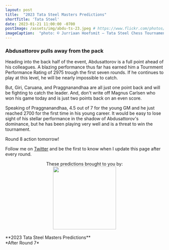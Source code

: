 ```yaml
---
layout: post
title:  "2023 Tata Steel Masters Predictions"
shortTitle: 'Tata Steel'
date: 2023-01-21 11:00:00 -0700
postImage: /assets/img/abdu-ts-23.jpeg # https://www.flickr.com/photos/fide/51782665101/in/photolist-2mTRGfH-2mF3T2E-2mFPiS8-2mGLprG-2mFPiSP-2mGHx2B-2mFraoE-2mH8cTG-2mGWPqT-2mbnW9r-2mbMGAE-2mFFqui-2mFTz2N-2mUmAc9-2mGhtwZ-2mbC9n9-2mFRHrs-2mFDYtd-2mGjizs-2mHa4JP-2mbihND-2mHccpR-2mGKNVX-2mGrZgb-2mbKy8k-2mGp2pN-2mGQHfx-2mbNKm2-2mGoSmJ-2mGoSoC-2mFRfug-2mFRfqP-2mFUBEj-2mFVCsk-2mFSnPS-2mFVCmy-2mGrg6K-2mFJEpo-2mHbFrj-2mHbFoi-2mH9npq-2mHcFF6-2mFDgYa-2mHcbab-2mK1g2L-2mGWPuF-2mH18QK-2mGZ8oD-2mGWPwE-2mGWPM4
imageCaption:  "photo: © Jurriaan Hoefsmit – Tata Steel Chess Tournament 2023"
---
```


<style>

    .field td {padding: 3px 3px; }
    .field th {padding: 3px 3px; }
    .narrow {width: 50%; margin: auto;}
    .post-header{
        margin-bottom: 10px;
    }
    .post-title{
        margin-bottom: 10px;
    }
    .pad{
        padding: 5px;
    }
.postImage {
  display: block;
  text-align: center;
  margin-left: auto;
  margin-right: auto;
  font-size: 12px;
  max-height: 300px;
  padding-top: 0px;
}

.postImage img {
  height: auto;
  max-height: 300px;
}

.caption {
  display: block;
  text-align: center;
  margin-left: auto;
  margin-right: auto;
  font-size: 12px;
}

.yt {
  display: block;
  margin: 0 auto;
}

.chessable-logo {
display: flex;
justify-content: center;
}
.sponsor {
  text-align: center;
}


</style>
<script src="https://cdn.plot.ly/plotly-latest.min.js"></script> 

### Abdusattorov pulls away from the pack

Heading into the back half of the event, Abdusattorov is a full point ahead of his colleagues. A blazing performance thus far has earned him a Tournment Performance Rating of 2975 trough the first seven rounds. If he continues to play at this level, he will be nearly impossible to catch.

But, Giri, Caruana, and Praggnanandhaa are all just one point back and will be fighting to catch the leader. And, don't write off Magnus Carlsen who won his game today and is just two points back on an even score.

Speaking of Praggnanandhaa, 4.5 out of 7 for the young GM and he just reached 2700 for the first time in his young career. It would be easy to lose sight of his stellar performance in the shadow of Abdusattorov's dominance, but he has been playing very well and is a threat to win the tournament.

Round 8 action tomorrow!

Follow me on [Twitter][twit] and be the first to know when I update this page after every round.

<div class = 'sponsor' style="width:400px; margin:0 auto;">
These predictions brought to you by:
  <div class = 'chessable-logo' >
    <a href = 'https://chessable.com?utm_source=pawnalyze&utm_medium=partner' >
    <img src='/assets/img/chessable.webp' width = '200' style= "margin:0 auto;">
    </a>
  </div>
</div>

<br>
**2023 Tata Steel Masters Predictions** <br>
*After Round 7*

<div>                            <div id="55ec6a97-3b36-4b55-8c1d-bba69e84c819" class="plotly-graph-div" style="height:100%; width:100%;"></div>            <script type="text/javascript">                                    window.PLOTLYENV=window.PLOTLYENV || {};                                    if (document.getElementById("55ec6a97-3b36-4b55-8c1d-bba69e84c819")) {                    Plotly.newPlot(                        "55ec6a97-3b36-4b55-8c1d-bba69e84c819",                        [{"alignmentgroup":"True","hovertemplate":"Win %{y}%","legendgroup":"Carlsen","marker":{"color":"#2E91E5","pattern":{"shape":""}},"name":"Carlsen","offsetgroup":"Carlsen","orientation":"v","showlegend":true,"textposition":"auto","x":["Pre","Round 1","Round 2","Round 3","Round 4","Round 5","Round 6","Round 7"],"xaxis":"x","y":[40.2,33.0,45.5,43.2,28.5,7.2,4.8,5.3],"yaxis":"y","type":"bar"},{"alignmentgroup":"True","hovertemplate":"Win %{y}%","legendgroup":"Ding Liren","marker":{"color":"#E15F99","pattern":{"shape":""}},"name":"Ding Liren","offsetgroup":"Ding Liren","orientation":"v","showlegend":true,"textposition":"auto","x":["Pre","Round 1","Round 2","Round 3","Round 4","Round 5","Round 6","Round 7"],"xaxis":"x","y":[21.8,35.1,25.3,25.2,12.1,9.3,6.8,2.5],"yaxis":"y","type":"bar"},{"alignmentgroup":"True","hovertemplate":"Win %{y}%","legendgroup":"Caruana","marker":{"color":"#1CA71C","pattern":{"shape":""}},"name":"Caruana","offsetgroup":"Caruana","orientation":"v","showlegend":true,"textposition":"auto","x":["Pre","Round 1","Round 2","Round 3","Round 4","Round 5","Round 6","Round 7"],"xaxis":"x","y":[8.8,6.9,6.3,9.6,12.1,11.9,23.1,15.4],"yaxis":"y","type":"bar"},{"alignmentgroup":"True","hovertemplate":"Win %{y}%","legendgroup":"Giri","marker":{"color":"#FB0D0D","pattern":{"shape":""}},"name":"Giri","offsetgroup":"Giri","orientation":"v","showlegend":true,"textposition":"auto","x":["Pre","Round 1","Round 2","Round 3","Round 4","Round 5","Round 6","Round 7"],"xaxis":"x","y":[7.6,7.4,10.9,10.9,30.2,30.1,24.0,18.0],"yaxis":"y","type":"bar"},{"alignmentgroup":"True","hovertemplate":"Win %{y}%","legendgroup":"So","marker":{"color":"#DA16FF","pattern":{"shape":""}},"name":"So","offsetgroup":"So","orientation":"v","showlegend":true,"textposition":"auto","x":["Pre","Round 1","Round 2","Round 3","Round 4","Round 5","Round 6","Round 7"],"xaxis":"x","y":[6.8,5.3,3.3,3.4,3.6,3.9,7.6,12.5],"yaxis":"y","type":"bar"},{"alignmentgroup":"True","hovertemplate":"Win %{y}%","legendgroup":"Rapport","marker":{"color":"#222A2A","pattern":{"shape":""}},"name":"Rapport","offsetgroup":"Rapport","orientation":"v","showlegend":true,"textposition":"auto","x":["Pre","Round 1","Round 2","Round 3","Round 4","Round 5","Round 6","Round 7"],"xaxis":"x","y":[3.7,0.9,0.7,0.5,0.5,0.4,0.3,0.0],"yaxis":"y","type":"bar"},{"alignmentgroup":"True","hovertemplate":"Win %{y}%","legendgroup":"Aronian","marker":{"color":"#B68100","pattern":{"shape":""}},"name":"Aronian","offsetgroup":"Aronian","orientation":"v","showlegend":true,"textposition":"auto","x":["Pre","Round 1","Round 2","Round 3","Round 4","Round 5","Round 6","Round 7"],"xaxis":"x","y":[3.4,4.0,2.4,2.0,3.3,7.8,8.5,5.0],"yaxis":"y","type":"bar"},{"alignmentgroup":"True","hovertemplate":"Win %{y}%","legendgroup":"Gukesh D","marker":{"color":"#750D86","pattern":{"shape":""}},"name":"Gukesh D","offsetgroup":"Gukesh D","orientation":"v","showlegend":true,"textposition":"auto","x":["Pre","Round 1","Round 2","Round 3","Round 4","Round 5"],"xaxis":"x","y":[1.9,0.6,0.1,0.1,0.1,0.0],"yaxis":"y","type":"bar"},{"alignmentgroup":"True","hovertemplate":"Win %{y}%","legendgroup":"Maghsoodloo","marker":{"color":"#EB663B","pattern":{"shape":""}},"name":"Maghsoodloo","offsetgroup":"Maghsoodloo","orientation":"v","showlegend":true,"textposition":"auto","x":["Pre","Round 1","Round 2","Round 3","Round 4","Round 5","Round 6","Round 7"],"xaxis":"x","y":[1.6,1.0,1.2,0.8,0.2,0.7,0.7,0.2],"yaxis":"y","type":"bar"},{"alignmentgroup":"True","hovertemplate":"Win %{y}%","legendgroup":"Abdusattorov","marker":{"color":"#511CFB","pattern":{"shape":""}},"name":"Abdusattorov","offsetgroup":"Abdusattorov","orientation":"v","showlegend":true,"textposition":"auto","x":["Pre","Round 1","Round 2","Round 3","Round 4","Round 5","Round 6","Round 7"],"xaxis":"x","y":[1.5,3.4,2.6,3.0,6.9,26.7,22.2,38.9],"yaxis":"y","type":"bar"},{"alignmentgroup":"True","hovertemplate":"Win %{y}%","legendgroup":"Erigaisi Arjun","marker":{"color":"#00A08B","pattern":{"shape":""}},"name":"Erigaisi Arjun","offsetgroup":"Erigaisi Arjun","orientation":"v","showlegend":true,"textposition":"auto","x":["Pre","Round 1","Round 2","Round 3","Round 4","Round 5","Round 6","Round 7"],"xaxis":"x","y":[1.4,1.1,1.0,0.9,1.3,1.0,1.1,0.1],"yaxis":"y","type":"bar"},{"alignmentgroup":"True","hovertemplate":"Win %{y}%","legendgroup":"Keymer","marker":{"color":"#FB00D1","pattern":{"shape":""}},"name":"Keymer","offsetgroup":"Keymer","orientation":"v","showlegend":true,"textposition":"auto","x":["Pre","Round 1","Round 2","Round 3","Round 4","Round 5"],"xaxis":"x","y":[0.6,0.5,0.2,0.2,0.0,0.0],"yaxis":"y","type":"bar"},{"alignmentgroup":"True","hovertemplate":"Win %{y}%","legendgroup":"Van Foreest","marker":{"color":"#FC0080","pattern":{"shape":""}},"name":"Van Foreest","offsetgroup":"Van Foreest","orientation":"v","showlegend":true,"textposition":"auto","x":["Pre","Round 1","Round 2","Round 3","Round 4","Round 6"],"xaxis":"x","y":[0.4,0.4,0.3,0.1,0.1,0.0],"yaxis":"y","type":"bar"},{"alignmentgroup":"True","hovertemplate":"Win %{y}%","legendgroup":"Praggnanandhaa","marker":{"color":"#B2828D","pattern":{"shape":""}},"name":"Praggnanandhaa","offsetgroup":"Praggnanandhaa","orientation":"v","showlegend":true,"textposition":"auto","x":["Pre","Round 1","Round 2","Round 3","Round 4","Round 5","Round 6","Round 7"],"xaxis":"x","y":[0.4,0.3,0.3,0.1,1.2,1.1,1.0,2.1],"yaxis":"y","type":"bar"}],                        {"barmode":"relative","hovermode":"x unified","legend":{"title":{"text":"Name"},"tracegroupgap":0,"traceorder":"reversed"},"margin":{"t":60},"template":{"data":{"barpolar":[{"marker":{"line":{"color":"white","width":0.5},"pattern":{"fillmode":"overlay","size":10,"solidity":0.2}},"type":"barpolar"}],"bar":[{"error_x":{"color":"rgb(36,36,36)"},"error_y":{"color":"rgb(36,36,36)"},"marker":{"line":{"color":"white","width":0.5},"pattern":{"fillmode":"overlay","size":10,"solidity":0.2}},"type":"bar"}],"carpet":[{"aaxis":{"endlinecolor":"rgb(36,36,36)","gridcolor":"white","linecolor":"white","minorgridcolor":"white","startlinecolor":"rgb(36,36,36)"},"baxis":{"endlinecolor":"rgb(36,36,36)","gridcolor":"white","linecolor":"white","minorgridcolor":"white","startlinecolor":"rgb(36,36,36)"},"type":"carpet"}],"choropleth":[{"colorbar":{"outlinewidth":1,"tickcolor":"rgb(36,36,36)","ticks":"outside"},"type":"choropleth"}],"contourcarpet":[{"colorbar":{"outlinewidth":1,"tickcolor":"rgb(36,36,36)","ticks":"outside"},"type":"contourcarpet"}],"contour":[{"colorbar":{"outlinewidth":1,"tickcolor":"rgb(36,36,36)","ticks":"outside"},"colorscale":[[0.0,"#440154"],[0.1111111111111111,"#482878"],[0.2222222222222222,"#3e4989"],[0.3333333333333333,"#31688e"],[0.4444444444444444,"#26828e"],[0.5555555555555556,"#1f9e89"],[0.6666666666666666,"#35b779"],[0.7777777777777778,"#6ece58"],[0.8888888888888888,"#b5de2b"],[1.0,"#fde725"]],"type":"contour"}],"heatmapgl":[{"colorbar":{"outlinewidth":1,"tickcolor":"rgb(36,36,36)","ticks":"outside"},"colorscale":[[0.0,"#440154"],[0.1111111111111111,"#482878"],[0.2222222222222222,"#3e4989"],[0.3333333333333333,"#31688e"],[0.4444444444444444,"#26828e"],[0.5555555555555556,"#1f9e89"],[0.6666666666666666,"#35b779"],[0.7777777777777778,"#6ece58"],[0.8888888888888888,"#b5de2b"],[1.0,"#fde725"]],"type":"heatmapgl"}],"heatmap":[{"colorbar":{"outlinewidth":1,"tickcolor":"rgb(36,36,36)","ticks":"outside"},"colorscale":[[0.0,"#440154"],[0.1111111111111111,"#482878"],[0.2222222222222222,"#3e4989"],[0.3333333333333333,"#31688e"],[0.4444444444444444,"#26828e"],[0.5555555555555556,"#1f9e89"],[0.6666666666666666,"#35b779"],[0.7777777777777778,"#6ece58"],[0.8888888888888888,"#b5de2b"],[1.0,"#fde725"]],"type":"heatmap"}],"histogram2dcontour":[{"colorbar":{"outlinewidth":1,"tickcolor":"rgb(36,36,36)","ticks":"outside"},"colorscale":[[0.0,"#440154"],[0.1111111111111111,"#482878"],[0.2222222222222222,"#3e4989"],[0.3333333333333333,"#31688e"],[0.4444444444444444,"#26828e"],[0.5555555555555556,"#1f9e89"],[0.6666666666666666,"#35b779"],[0.7777777777777778,"#6ece58"],[0.8888888888888888,"#b5de2b"],[1.0,"#fde725"]],"type":"histogram2dcontour"}],"histogram2d":[{"colorbar":{"outlinewidth":1,"tickcolor":"rgb(36,36,36)","ticks":"outside"},"colorscale":[[0.0,"#440154"],[0.1111111111111111,"#482878"],[0.2222222222222222,"#3e4989"],[0.3333333333333333,"#31688e"],[0.4444444444444444,"#26828e"],[0.5555555555555556,"#1f9e89"],[0.6666666666666666,"#35b779"],[0.7777777777777778,"#6ece58"],[0.8888888888888888,"#b5de2b"],[1.0,"#fde725"]],"type":"histogram2d"}],"histogram":[{"marker":{"line":{"color":"white","width":0.6}},"type":"histogram"}],"mesh3d":[{"colorbar":{"outlinewidth":1,"tickcolor":"rgb(36,36,36)","ticks":"outside"},"type":"mesh3d"}],"parcoords":[{"line":{"colorbar":{"outlinewidth":1,"tickcolor":"rgb(36,36,36)","ticks":"outside"}},"type":"parcoords"}],"pie":[{"automargin":true,"type":"pie"}],"scatter3d":[{"line":{"colorbar":{"outlinewidth":1,"tickcolor":"rgb(36,36,36)","ticks":"outside"}},"marker":{"colorbar":{"outlinewidth":1,"tickcolor":"rgb(36,36,36)","ticks":"outside"}},"type":"scatter3d"}],"scattercarpet":[{"marker":{"colorbar":{"outlinewidth":1,"tickcolor":"rgb(36,36,36)","ticks":"outside"}},"type":"scattercarpet"}],"scattergeo":[{"marker":{"colorbar":{"outlinewidth":1,"tickcolor":"rgb(36,36,36)","ticks":"outside"}},"type":"scattergeo"}],"scattergl":[{"marker":{"colorbar":{"outlinewidth":1,"tickcolor":"rgb(36,36,36)","ticks":"outside"}},"type":"scattergl"}],"scattermapbox":[{"marker":{"colorbar":{"outlinewidth":1,"tickcolor":"rgb(36,36,36)","ticks":"outside"}},"type":"scattermapbox"}],"scatterpolargl":[{"marker":{"colorbar":{"outlinewidth":1,"tickcolor":"rgb(36,36,36)","ticks":"outside"}},"type":"scatterpolargl"}],"scatterpolar":[{"marker":{"colorbar":{"outlinewidth":1,"tickcolor":"rgb(36,36,36)","ticks":"outside"}},"type":"scatterpolar"}],"scatter":[{"marker":{"colorbar":{"outlinewidth":1,"tickcolor":"rgb(36,36,36)","ticks":"outside"}},"type":"scatter"}],"scatterternary":[{"marker":{"colorbar":{"outlinewidth":1,"tickcolor":"rgb(36,36,36)","ticks":"outside"}},"type":"scatterternary"}],"surface":[{"colorbar":{"outlinewidth":1,"tickcolor":"rgb(36,36,36)","ticks":"outside"},"colorscale":[[0.0,"#440154"],[0.1111111111111111,"#482878"],[0.2222222222222222,"#3e4989"],[0.3333333333333333,"#31688e"],[0.4444444444444444,"#26828e"],[0.5555555555555556,"#1f9e89"],[0.6666666666666666,"#35b779"],[0.7777777777777778,"#6ece58"],[0.8888888888888888,"#b5de2b"],[1.0,"#fde725"]],"type":"surface"}],"table":[{"cells":{"fill":{"color":"rgb(237,237,237)"},"line":{"color":"white"}},"header":{"fill":{"color":"rgb(217,217,217)"},"line":{"color":"white"}},"type":"table"}]},"layout":{"annotationdefaults":{"arrowhead":0,"arrowwidth":1},"autotypenumbers":"strict","coloraxis":{"colorbar":{"outlinewidth":1,"tickcolor":"rgb(36,36,36)","ticks":"outside"}},"colorscale":{"diverging":[[0.0,"rgb(103,0,31)"],[0.1,"rgb(178,24,43)"],[0.2,"rgb(214,96,77)"],[0.3,"rgb(244,165,130)"],[0.4,"rgb(253,219,199)"],[0.5,"rgb(247,247,247)"],[0.6,"rgb(209,229,240)"],[0.7,"rgb(146,197,222)"],[0.8,"rgb(67,147,195)"],[0.9,"rgb(33,102,172)"],[1.0,"rgb(5,48,97)"]],"sequential":[[0.0,"#440154"],[0.1111111111111111,"#482878"],[0.2222222222222222,"#3e4989"],[0.3333333333333333,"#31688e"],[0.4444444444444444,"#26828e"],[0.5555555555555556,"#1f9e89"],[0.6666666666666666,"#35b779"],[0.7777777777777778,"#6ece58"],[0.8888888888888888,"#b5de2b"],[1.0,"#fde725"]],"sequentialminus":[[0.0,"#440154"],[0.1111111111111111,"#482878"],[0.2222222222222222,"#3e4989"],[0.3333333333333333,"#31688e"],[0.4444444444444444,"#26828e"],[0.5555555555555556,"#1f9e89"],[0.6666666666666666,"#35b779"],[0.7777777777777778,"#6ece58"],[0.8888888888888888,"#b5de2b"],[1.0,"#fde725"]]},"colorway":["#1F77B4","#FF7F0E","#2CA02C","#D62728","#9467BD","#8C564B","#E377C2","#7F7F7F","#BCBD22","#17BECF"],"font":{"color":"rgb(36,36,36)"},"geo":{"bgcolor":"white","lakecolor":"white","landcolor":"white","showlakes":true,"showland":true,"subunitcolor":"white"},"hoverlabel":{"align":"left"},"hovermode":"closest","mapbox":{"style":"light"},"paper_bgcolor":"white","plot_bgcolor":"white","polar":{"angularaxis":{"gridcolor":"rgb(232,232,232)","linecolor":"rgb(36,36,36)","showgrid":false,"showline":true,"ticks":"outside"},"bgcolor":"white","radialaxis":{"gridcolor":"rgb(232,232,232)","linecolor":"rgb(36,36,36)","showgrid":false,"showline":true,"ticks":"outside"}},"scene":{"xaxis":{"backgroundcolor":"white","gridcolor":"rgb(232,232,232)","gridwidth":2,"linecolor":"rgb(36,36,36)","showbackground":true,"showgrid":false,"showline":true,"ticks":"outside","zeroline":false,"zerolinecolor":"rgb(36,36,36)"},"yaxis":{"backgroundcolor":"white","gridcolor":"rgb(232,232,232)","gridwidth":2,"linecolor":"rgb(36,36,36)","showbackground":true,"showgrid":false,"showline":true,"ticks":"outside","zeroline":false,"zerolinecolor":"rgb(36,36,36)"},"zaxis":{"backgroundcolor":"white","gridcolor":"rgb(232,232,232)","gridwidth":2,"linecolor":"rgb(36,36,36)","showbackground":true,"showgrid":false,"showline":true,"ticks":"outside","zeroline":false,"zerolinecolor":"rgb(36,36,36)"}},"shapedefaults":{"fillcolor":"black","line":{"width":0},"opacity":0.3},"ternary":{"aaxis":{"gridcolor":"rgb(232,232,232)","linecolor":"rgb(36,36,36)","showgrid":false,"showline":true,"ticks":"outside"},"baxis":{"gridcolor":"rgb(232,232,232)","linecolor":"rgb(36,36,36)","showgrid":false,"showline":true,"ticks":"outside"},"bgcolor":"white","caxis":{"gridcolor":"rgb(232,232,232)","linecolor":"rgb(36,36,36)","showgrid":false,"showline":true,"ticks":"outside"}},"title":{"x":0.05},"xaxis":{"automargin":true,"gridcolor":"rgb(232,232,232)","linecolor":"rgb(36,36,36)","showgrid":false,"showline":true,"ticks":"outside","title":{"standoff":15},"zeroline":false,"zerolinecolor":"rgb(36,36,36)"},"yaxis":{"automargin":true,"gridcolor":"rgb(232,232,232)","linecolor":"rgb(36,36,36)","showgrid":false,"showline":true,"ticks":"outside","title":{"standoff":15},"zeroline":false,"zerolinecolor":"rgb(36,36,36)"}}},"title":{"text":"Probability of Winning by Round | Pawnalyze.com"},"xaxis":{"anchor":"y","domain":[0.0,1.0],"title":{"text":"Round"}},"yaxis":{"anchor":"x","domain":[0.0,1.0],"range":[0,100],"title":{"text":"Win %"}}},                        {"responsive": true}                    )                };                            </script>        </div>

| Name           |   Win % |
|:---------------|--------:|
| Abdusattorov   |    38.9 |
| Giri           |    18.0 |
| Caruana        |    15.4 |
| So             |    12.5 |
| Carlsen        |     5.2 |
| Aronian        |     5.0 |
| Ding Liren     |     2.5 |
| Praggnanandhaa |     2.1 |
| Maghsoodloo    |     0.2 |
| Erigaisi Arjun |     0.1 |
| Rapport        |     0.0 |
{: .field .narrow}
<br>

*Note: an earlier version of this article pegged Carlsen's initial winning chances at 52.2%. I found a bug in my code that turned the torunament into a double round robin. A longer torunament would favor Carlsen, so his chances dropped to 40%.*


[wiki]: https://en.wikipedia.org/wiki/Candidates_Tournament_2022
[twit]: https://twitter.com/pawnalyze
[regs]: https://handbook.fide.com/files/handbook/Regulations_for_the_FIDE_Candidates_Tournament_2022.pdf
[bullet]: https://twitter.com/pawnalyze/status/1542350916409405441?s=20&t=qSrsX6mLumfQwBMFhet1mQ
[model]: https://pawnalyze.com/tournament/2022/02/27/Elo-Rating-Accuracy-Is-Machine-Learning-Better.html
[cand]: tournaments/2022-candidates-tournament/index.md
[record]: https://en.wikipedia.org/wiki/List_of_world_records_in_chess#:~:text=The%20highest%20known%20tournament%20performance,at%20the%202014%20Sinquefield%20Cup.
[2900]: https://pawnalyze.com/magnus-carlsen-2900-elo/

**Original commentary for the tournament:**

### Carlsen looks for 9th victory in Wijk aan Zee

World chess champion Magnus Carlsen is seeking his 9th title at the prestigious Wijk aan Zee tournament in the Netherlands. The Norwegian grandmaster has dominated the chess world in recent years, solidifying his status as one of the greatest players of all time.

Carlsen will face stiff competition from a mix of seasoned veterans and rising stars in the chess world. Among his challengers are former World Championship match foe Fabiano Caruana, Ding Liren (2023 World Championship Challenger), as well as top-ranked players such as Anish Giri, Wesley So, and Richard Rapport.

Despite the formidable lineup, Carlsen remains the favorite to win the tournament. The Norwegian grandmaster is currently ranked number one in the world and has a string of impressive victories under his belt, coming off becoming the triple-champ after securing the World Rapid AND Blitz titles in December.

However, the young guns in the tournament should not be underestimated. Players such as Gukesh D, Praggnanandhaa, Keymer, and Abdusattorov have nothing to lose and will be eager to make a bigger name for themselves by taking down the world champion.

Overall, the Tata Steel Chess Tournament promises to be an exciting event, with Magnus Carlsen seeking to defend his title against a strong field of challengers.
